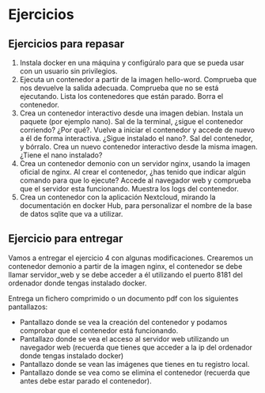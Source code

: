 # Ejercicios
## Ejercicios para repasar

1. Instala docker en una máquina y configúralo para que se pueda usar con un usuario sin privilegios.
2. Ejecuta un contenedor a partir de la imagen hello-word. Comprueba que nos devuelve la salida adecuada. Comprueba que no se está ejecutando. Lista los contenedores que están parado. Borra el contenedor.
3. Crea un contenedor interactivo desde una imagen debian. Instala un paquete (por ejemplo nano). Sal de la terminal, ¿sigue el contenedor corriendo? ¿Por qué?. Vuelve a iniciar el contenedor y accede de nuevo a él de forma interactiva. ¿Sigue instalado el nano?. Sal del contenedor, y bórralo. Crea un nuevo contenedor interactivo desde la misma imagen. ¿Tiene el nano instalado?
1. Crea un contenedor demonio con un servidor nginx, usando la imagen oficial de nginx. Al crear el contenedor, ¿has tenido que indicar algún comando para que lo ejecute? Accede al navegador web y comprueba que el servidor esta funcionando. Muestra los logs del contenedor.
1. Crea un contenedor con la aplicación Nextcloud, mirando la documentación en docker Hub, para personalizar el nombre de la base de datos sqlite que va a utilizar.

## Ejercicio para entregar
Vamos a entregar el ejercicio 4 con algunas modificaciones. Crearemos un contenedor demonio a partir de la imagen nginx, el contenedor se debe llamar servidor_web y se debe acceder a él utilizando el puerto 8181 del ordenador donde tengas instalado docker.

Entrega un fichero comprimido o un documento pdf con los siguientes pantallazos:

- Pantallazo donde se vea la creación del contenedor y podamos comprobar que el contenedor está funcionando.
- Pantallazo donde se vea el acceso al servidor web utilizando un navegador web (recuerda que tienes que acceder a la ip del ordenador donde tengas instalado docker)
- Pantallazo donde se vean las imágenes que tienes en tu registro local.
- Pantallazo donde se vea como se elimina el contenedor (recuerda que antes debe estar parado el contenedor).

